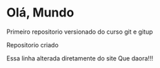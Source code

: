 # Olá, Mundo
 Primeiro repositorio versionado do curso git e gitup

 Repositorio criado 
 
 Essa linha alterada diretamente do site Que daora!!!
